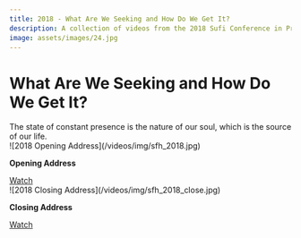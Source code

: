 ```yaml
---
title: 2018 - What Are We Seeking and How Do We Get It?
description: A collection of videos from the 2018 Sufi Conference in Pretoria, South Africa
image: assets/images/24.jpg
---
```


# What Are We Seeking and How Do We Get It?

<div class="callout6">
The state of constant presence is the nature of our soul, which is the source of our life.
</div>

<div markdown="1" class="card video sidebar center gemoji center-content">

<div markdown="2" class="video-image">
![2018 Opening Address](/videos/img/sfh_2018.jpg)
</div>

**Opening Address**

<div markdown="3" class="video-link">
<a target="_blank" href="https://www.youtube.com/watch?v=6xSpVIIstUw">Watch</a>
</div>

</div>

<div markdown="1" class="card video sidebar center gemoji center-content">

<div markdown="2" class="video-image">
![2018 Closing Address](/videos/img/sfh_2018_close.jpg)
</div>

**Closing Address**

<div markdown="3" class="video-link">
<a target="_blank" href="https://www.youtube.com/watch?v=EalphC3ihKY">Watch</a>
</div>

</div>
